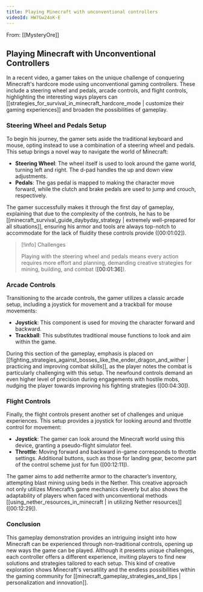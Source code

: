 ```yaml
---
title: Playing Minecraft with unconventional controllers
videoId: HW7Gw24oK-E
---
```


From: [[MysteryOre]] <br/> 
## Playing Minecraft with Unconventional Controllers

In a recent video, a gamer takes on the unique challenge of conquering Minecraft's hardcore mode using unconventional gaming controllers. These include a steering wheel and pedals, arcade controls, and flight controls, highlighting the interesting ways players can [[strategies_for_survival_in_minecraft_hardcore_mode | customize their gaming experiences]] and broaden the possibilities of gameplay.

### Steering Wheel and Pedals Setup

To begin his journey, the gamer sets aside the traditional keyboard and mouse, opting instead to use a combination of a steering wheel and pedals. This setup brings a novel way to navigate the world of Minecraft:

- **Steering Wheel**: The wheel itself is used to look around the game world, turning left and right. The d-pad handles the up and down view adjustments. 
- **Pedals**: The gas pedal is mapped to making the character move forward, while the clutch and brake pedals are used to jump and crouch, respectively. 

The gamer successfully makes it through the first day of gameplay, explaining that due to the complexity of the controls, he has to be [[minecraft_survival_guide_daybyday_strategy | extremely well-prepared for all situations]], ensuring his armor and tools are always top-notch to accommodate for the lack of fluidity these controls provide (<a class="yt-timestamp" data-t="00:01:02">[00:01:02]</a>).

> [!info] Challenges
> 
> Playing with the steering wheel and pedals means every action requires more effort and planning, demanding creative strategies for mining, building, and combat (<a class="yt-timestamp" data-t="00:01:36">[00:01:36]</a>).

### Arcade Controls

Transitioning to the arcade controls, the gamer utilizes a classic arcade setup, including a joystick for movement and a trackball for mouse movements:

- **Joystick**: This component is used for moving the character forward and backward.
- **Trackball**: This substitutes traditional mouse functions to look and aim within the game.

During this section of the gameplay, emphasis is placed on [[fighting_strategies_against_bosses_like_the_ender_dragon_and_wither | practicing and improving combat skills]], as the player notes the combat is particularly challenging with this setup. The newfound controls demand an even higher level of precision during engagements with hostile mobs, nudging the player towards improving his fighting strategies (<a class="yt-timestamp" data-t="00:04:30">[00:04:30]</a>).

### Flight Controls

Finally, the flight controls present another set of challenges and unique experiences. This setup provides a joystick for looking around and throttle control for movement:

- **Joystick**: The gamer can look around the Minecraft world using this device, granting a pseudo-flight simulator feel.
- **Throttle**: Moving forward and backward in-game corresponds to throttle settings. Additional buttons, such as those for landing gear, become part of the control scheme just for fun (<a class="yt-timestamp" data-t="00:12:11">[00:12:11]</a>).

The gamer aims to add netherrite armor to the character’s inventory, attempting blast mining using beds in the Nether. This creative approach not only utilizes Minecraft’s game mechanics cleverly but also shows the adaptability of players when faced with unconventional methods [[using_nether_resources_in_minecraft | in utilizing Nether resources]] (<a class="yt-timestamp" data-t="00:12:29">[00:12:29]</a>).

### Conclusion

This gameplay demonstration provides an intriguing insight into how Minecraft can be experienced through non-traditional controls, opening up new ways the game can be played. Although it presents unique challenges, each controller offers a different experience, inviting players to find new solutions and strategies tailored to each setup. This kind of creative exploration shows Minecraft's versatility and the endless possibilities within the gaming community for [[minecraft_gameplay_strategies_and_tips | personalization and innovation]].